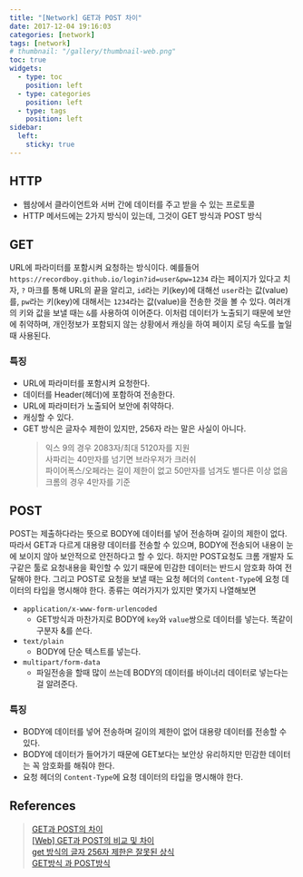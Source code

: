 ```yaml
---
title: "[Network] GET과 POST 차이"
date: 2017-12-04 19:16:03
categories: [network]
tags: [network]
# thumbnail: "/gallery/thumbnail-web.png"
toc: true
widgets:
  - type: toc
    position: left
  - type: categories
    position: left
  - type: tags
    position: left
sidebar:
  left:
    sticky: true
---
```


## HTTP
* 웹상에서 클라이언트와 서버 간에 데이터를 주고 받을 수 있는 프로토콜
* HTTP 메서드에는 2가지 방식이 있는데, 그것이 GET 방식과 POST 방식

<!-- more -->

## GET
URL에 파라미터를 포함시켜 요청하는 방식이다. 예를들어 `https://recordboy.github.io/login?id=user&pw=1234` 라는 페이지가 있다고 치자, `?` 마크를 통해 URL의 끝을 알리고, `id`라는 키(key)에 대해선 `user`라는 값(value)를, `pw`라는 키(key)에 대해서는 `1234`라는 값(value)을 전송한 것을 볼 수 있다. 여러개의 키와 값을 보낼 때는 `&`를 사용하여 이어준다. 이처럼 데이터가 노출되기 때문에 보안에 취약하며, 개인정보가 포함되지 않는 상황에서 캐싱을 하여 페이지 로딩 속도를 높일 때 사용된다.

### 특징
* URL에 파라미터를 포함시켜 요청한다. 
* 데이터를 Header(헤더)에 포함하여 전송한다.
* URL에 파라미터가 노출되어 보안에 취약하다.
* 캐싱할 수 있다.
* GET 방식은 글자수 제한이 있지만, 256자 라는 말은 사실이 아니다.
    > 익스 9의 경우 2083자/최대 5120자를 지원  
    > 사파리는 40만자를 넘기면 브라우저가 크러쉬  
    > 파이어폭스/오페라는 길이 제한이 없고 50만자를 넘겨도 별다른 이상 없음  
    > 크롬의 경우 4만자를 기준

## POST
POST는 제출하다라는 뜻으로 BODY에 데이터를 넣어 전송하며 길이의 제한이 없다. 따라서 GET과 다르게 대용량 데이터를 전송할 수 있으며, BODY에 전송되어 내용이 눈에 보이지 않아 보안적으로 안전하다고 할 수 있다. 하지만 POST요청도 크롬 개발자 도구같은 툴로 요청내용을 확인할 수 있기 때문에 민감한 데이터는 반드시 암호화 하여 전달해야 한다.
그리고 POST로 요청을 보낼 때는 요청 헤더의 `Content-Type`에 요청 데이터의 타입을 명시해야 한다. 종류는 여러가지가 있지만 몇가지 나열해보면
* `application/x-www-form-urlencoded`
    * GET방식과 마찬가지로 BODY에 `key`와 `value`쌍으로 데이터를 넣는다. 똑같이 구분자 &를 쓴다.
* `text/plain`
    * BODY에 단순 텍스트를 넣는다.
* `multipart/form-data`
    * 파일전송을 할때 많이 쓰는데 BODY의 데이터를 바이너리 데이터로 넣는다는걸 알려준다.

### 특징
* BODY에 데이터를 넣어 전송하며 길이의 제한이 없어 대용량 데이터를 전송할 수 있다.
* BODY에 데이터가 들어가기 때문에 GET보다는 보안상 유리하지만 민감한 데이터는 꼭 암호화를 해줘야 한다.
* 요청 헤더의 `Content-Type`에 요청 데이터의 타입을 명시해야 한다.

## References
> [GET과 POST의 차이](https://hongsii.github.io/2017/08/02/what-is-the-difference-get-and-post)  
> [[Web] GET과 POST의 비교 및 차이](https://mangkyu.tistory.com/17)  
> [get 방식의 글자 256자 제한은 잘못된 상식](https://uiandwe.tistory.com/1133)  
> [GET방식 과 POST방식](https://mommoo.tistory.com/60)

<script src="https://ads-partners.coupang.com/g.js"></script>
<script>new PartnersCoupang.G({ id:390604 });</script>
